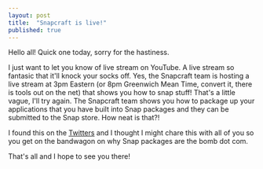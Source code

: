 ```yaml
---
layout: post
title:  "Snapcraft is live!"
published: true
---
```


Hello all! Quick one today, sorry for the hastiness.

I just want to let you know of live stream on YouTube. A live stream so fantasic that it'll knock your socks off. Yes, the Snapcraft team is hosting a live stream at 3pm Eastern (or 8pm Greenwich Mean Time, convert it, there is tools out on the net) that shows you how to snap stuff! That's a little vague, I'll try again. The Snapcraft team shows you how to package up your applications that you have built into Snap packages and they can be submitted to the Snap store. How neat is that?!

I found this on the [Twitters](https://twitter.com/snapcraftio/status/1095351083462021121) and I thought I might chare this with all of you so you get on the bandwagon on why Snap packages are the bomb dot com. 

That's all and I hope to see you there!